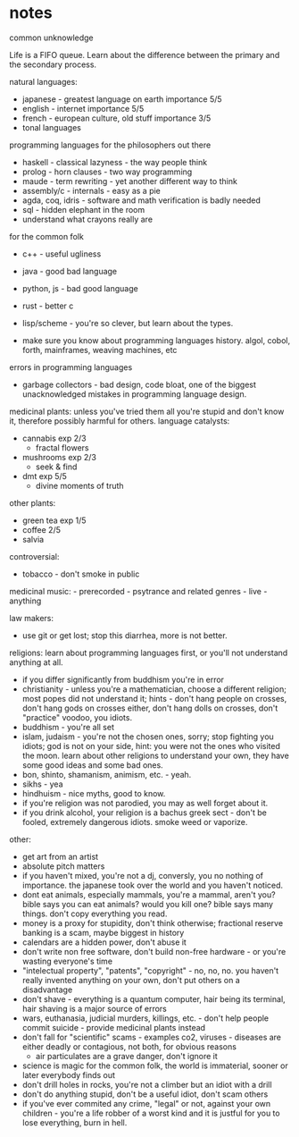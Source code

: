 # notes
common unknowledge

Life is a FIFO queue.
Learn about the difference between the primary and the secondary process.

natural languages:
- japanese - greatest language on earth    importance 5/5
- english - internet                       importance 5/5
- french - european culture, old stuff     importance 3/5
- tonal languages


programming languages for the philosophers out there
- haskell - classical lazyness - the way people think
- prolog - horn clauses - two way programming
- maude - term rewriting - yet another different way to think
- assembly/c - internals - easy as a pie
- agda, coq, idris - software and math verification is badly needed
- sql - hidden elephant in the room
- understand what crayons really are

for the common folk
- c++ - useful ugliness
- java - good bad language
- python, js - bad good language
- rust - better c
- lisp/scheme - you're so clever, but learn about the types.

- make sure you know about programming languages history.
    algol, cobol, forth, mainframes, weaving machines, etc

errors in programming languages
- garbage collectors - bad design, code bloat, one of the biggest unacknowledged mistakes in programming language design.


medicinal plants: unless you've tried them all you're stupid and don't know it, therefore possibly harmful for others.
  language catalysts:
 - cannabis exp 2/3
   - fractal flowers
 - mushrooms exp 2/3
   - seek & find
 - dmt  exp 5/5
   - divine moments of truth

  other plants:
   - green tea exp 1/5
   - coffee 2/5
   - salvia
     
  controversial:
   - tobacco - don't smoke in public

medicinal music:
    - prerecorded - psytrance and related genres
    - live - anything

law makers:
 - use git or get lost; stop this diarrhea, more is not better.

religions: learn about programming languages first, or you'll not understand anything at all.
 - if you differ significantly from buddhism you're in error
 - christianity - unless you're a mathematician, choose a different religion; most popes did not understand it; hints - don't hang people on crosses, don't hang gods on crosses either, don't hang dolls on crosses, don't "practice" voodoo, you idiots.
 - buddhism - you're all set
 - islam, judaism - you're not the chosen ones, sorry; stop fighting you idiots; god is not on your side, hint: you were not the ones who visited the moon. learn about other religions to understand your own, they have some good ideas and some bad ones.
 - bon, shinto, shamanism, animism, etc. - yeah.
 - sikhs - yea
 - hindhuism - nice myths, good to know.
 - if you're religion was not parodied, you may as well forget about it.
 - if you drink alcohol, your religion is a bachus greek sect - don't be fooled, extremely dangerous idiots. smoke weed or vaporize.

other:
  - get art from an artist
  - absolute pitch matters
  - if you haven't mixed, you're not a dj, conversly, you no nothing of importance. the japanese took over the world and you haven't noticed.
  - dont eat animals, especially mammals, you're a mammal, aren't you? bible says you can eat animals? would you kill one? bible says many things. don't copy everything you read.
  - money is a proxy for stupidity, don't think otherwise; fractional reserve banking is a scam, maybe biggest in history
  - calendars are a hidden power, don't abuse it
  - don't write non free software, don't build non-free hardware - or you're wasting everyone's time
  - "intelectual property", "patents", "copyright" - no, no, no. you haven't really invented anything on your own, don't put others on a disadvantage
  - don't shave - everything is a quantum computer, hair being its terminal, hair shaving is a major source of errors
  - wars, euthanasia, judicial murders, killings, etc. - don't help people commit suicide - provide medicinal plants instead
  - don't fall for "scientific" scams - examples co2, viruses - diseases are either deadly or contagious, not both, for obvious reasons
    - air particulates are a grave danger, don't ignore it
  - science is magic for the common folk, the world is immaterial, sooner or later everybody finds out
  - don't drill holes in rocks, you're not a climber but an idiot with a drill
  - don't do anything stupid, don't be a useful idiot, don't scam others
  - if you've ever commited any crime, "legal" or not, against your own children - you're a life robber of a worst kind and it is justful for you to lose everything, burn in hell.
